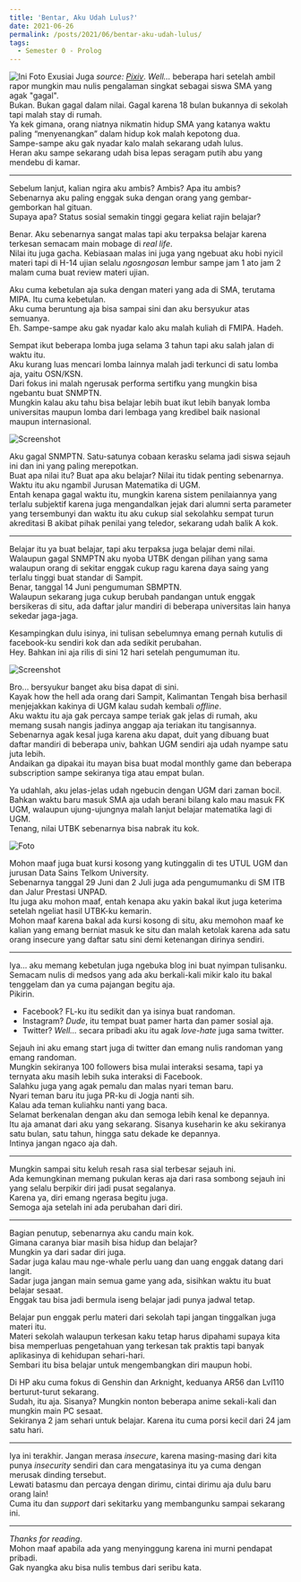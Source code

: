 ```yaml
---
title: 'Bentar, Aku Udah Lulus?'
date: 2021-06-26
permalink: /posts/2021/06/bentar-aku-udah-lulus/
tags:
  - Semester 0 - Prolog
---
```


![Ini Foto Exusiai Juga](https://blogger.googleusercontent.com/img/b/R29vZ2xl/AVvXsEjE9zah3KWa9OjTJ4MOHjTxFa1fKzjWsMI4sLZ3WFFOzmDTN0l0iHFRNnv0qS_WIG7wJ5GXw_D0qBxUc5l00RXUASDFnK78Lqd0dfAwbPZsAzieP8pkNPiG5PdkDODXRIevGecWBvVLuX1l/s2048/83842212_p0.jpg)
*source: [Pixiv](https://www.pixiv.net/en/artworks/83842212)*. *Well...* beberapa hari setelah ambil rapor mungkin mau nulis pengalaman singkat sebagai siswa SMA yang agak "gagal".  
Bukan. Bukan gagal dalam nilai. Gagal karena 18 bulan bukannya di sekolah tapi malah stay di rumah.  
Ya kek gimana, orang niatnya nikmatin hidup SMA yang katanya waktu paling “menyenangkan” dalam hidup kok malah kepotong dua.  
Sampe-sampe aku gak nyadar kalo malah sekarang udah lulus.  
Heran aku sampe sekarang udah bisa lepas seragam putih abu yang mendebu di kamar.

---

Sebelum lanjut, kalian ngira aku ambis? Ambis? Apa itu ambis?  
Sebenarnya aku paling enggak suka dengan orang yang gembar-gemborkan hal gituan.  
Supaya apa? Status sosial semakin tinggi gegara keliat rajin belajar?

Benar. Aku sebenarnya sangat malas tapi aku terpaksa belajar karena terkesan semacam main mobage di *real life*.  
Nilai itu juga gacha. Kebiasaan malas ini juga yang ngebuat aku hobi nyicil materi tapi di H-14 ujian selalu *ngosngosan* lembur sampe jam 1 ato jam 2 malam cuma buat review materi ujian.

Aku cuma kebetulan aja suka dengan materi yang ada di SMA, terutama MIPA. Itu cuma kebetulan.  
Aku cuma beruntung aja bisa sampai sini dan aku bersyukur atas semuanya.  
Eh. Sampe-sampe aku gak nyadar kalo aku malah kuliah di FMIPA. Hadeh.

Sempat ikut beberapa lomba juga selama 3 tahun tapi aku salah jalan di waktu itu.  
Aku kurang luas mencari lomba lainnya malah jadi terkunci di satu lomba aja, yaitu OSN/KSN.  
Dari fokus ini malah ngerusak performa sertifku yang mungkin bisa ngebantu buat SNMPTN.  
Mungkin kalau aku tahu bisa belajar lebih buat ikut lebih banyak lomba universitas maupun lomba dari lembaga yang kredibel baik nasional maupun internasional.

![Screenshot](https://blogger.googleusercontent.com/img/b/R29vZ2xl/AVvXsEhwX8Gh0iH9W5TWyVghCx5tt-qZoh4pB4Pj042pXhYys1DQrkURzXMFgl6fR2wjmvUosuFw9Uxte0_-zeCWu-l5bJHKr8--2rOvlDm6fA7745fFS2Hme5k6ra66R0dohrhAYbMN3XezYree/s1423/Screenshot+%2528618%2529.png)

Aku gagal SNMPTN. Satu-satunya cobaan kerasku selama jadi siswa sejauh ini dan ini yang paling merepotkan.  
Buat apa nilai itu? Buat apa aku belajar? Nilai itu tidak penting sebenarnya.  
Waktu itu aku ngambil Jurusan Matematika di UGM.  
Entah kenapa gagal waktu itu, mungkin karena sistem penilaiannya yang terlalu subjektif karena juga mengandalkan jejak dari alumni serta parameter yang tersembunyi dan waktu itu aku cukup sial sekolahku sempat turun akreditasi B akibat pihak penilai yang teledor, sekarang udah balik A kok.

---

Belajar itu ya buat belajar, tapi aku terpaksa juga belajar demi nilai.  
Walaupun gagal SNMPTN aku nyoba UTBK dengan pilihan yang sama walaupun orang di sekitar enggak cukup ragu karena daya saing yang terlalu tinggi buat standar di Sampit.  
Benar, tanggal 14 Juni pengumuman SBMPTN.  
Walaupun sekarang juga cukup berubah pandangan untuk enggak bersikeras di situ, ada daftar jalur mandiri di beberapa universitas lain hanya sekedar jaga-jaga.

Kesampingkan dulu isinya, ini tulisan sebelumnya emang pernah kutulis di facebook-ku sendiri kok dan ada sedikit perubahan.  
Hey. Bahkan ini aja rilis di sini 12 hari setelah pengumuman itu.

![Screenshot](https://blogger.googleusercontent.com/img/b/R29vZ2xl/AVvXsEj_eNFbW_Q3fovQdfA7bLToE5BMK_3336_uEgYlllqIAs1ifRVPzqnlsuvbuugwvLHDK4WOklYjq4QRDxvJqjvUSAMCXYjuRSmB0QuDcm2OGYR2pER7gtNjaow7XI498IGVSJC8F35KLbFE/s1723/Screenshot+%2528617%2529.png)

Bro... bersyukur banget aku bisa dapat di sini.  
Kayak how the hell ada orang dari Sampit, Kalimantan Tengah bisa berhasil menjejakkan kakinya di UGM kalau sudah kembali *offline*.  
Aku waktu itu aja gak percaya sampe teriak gak jelas di rumah, aku memang susah nangis jadinya anggap aja teriakan itu tangisannya.  
Sebenarnya agak kesal juga karena aku dapat, duit yang dibuang buat daftar mandiri di beberapa univ, bahkan UGM sendiri aja udah nyampe satu juta lebih.  
Andaikan ga dipakai itu mayan bisa buat modal monthly game dan beberapa subscription sampe sekiranya tiga atau empat bulan.

Ya udahlah, aku jelas-jelas udah ngebucin dengan UGM dari zaman bocil.  
Bahkan waktu baru masuk SMA aja udah berani bilang kalo mau masuk FK UGM, walaupun ujung-ujungnya malah lanjut belajar matematika lagi di UGM.  
Tenang, nilai UTBK sebenarnya bisa nabrak itu kok.

![Foto](https://blogger.googleusercontent.com/img/b/R29vZ2xl/AVvXsEjVmN53-NC3wMPFHieXLGQP7DpGWoLGmb4Dkp0JViPnaJ60SwGmzeg7NwbYcLyz8yJlJxDJ-mIDJEts7jNfQaHIga93KanQrEshe0GI1jsuhmucC4l30t7CLyMdID0jBroWdVaI1jc7c6lA/s343/WhatsApp+Image+2021-06-16+at+4.26.58+PM.jpeg)

Mohon maaf juga buat kursi kosong yang kutinggalin di tes UTUL UGM dan jurusan Data Sains Telkom University.  
Sebenarnya tanggal 29 Juni dan 2 Juli juga ada pengumumanku di SM ITB dan Jalur Prestasi UNPAD.  
Itu juga aku mohon maaf, entah kenapa aku yakin bakal ikut juga keterima setelah ngeliat hasil UTBK-ku kemarin.  
Mohon maaf karena bakal ada kursi kosong di situ, aku memohon maaf ke kalian yang emang berniat masuk ke situ dan malah ketolak karena ada satu orang insecure yang daftar satu sini demi ketenangan dirinya sendiri.

---

Iya… aku memang kebetulan juga ngebuka blog ini buat nyimpan tulisanku.  
Semacam nulis di medsos yang ada aku berkali-kali mikir kalo itu bakal tenggelam dan ya cuma pajangan begitu aja.  
Pikirin.  
- Facebook? FL-ku itu sedikit dan ya isinya buat randoman.  
- Instagram? *Dude*, itu tempat buat pamer harta dan pamer sosial aja.  
- Twitter? *Well…* secara pribadi aku itu agak *love-hate* juga sama twitter.

Sejauh ini aku emang start juga di twitter dan emang nulis randoman yang emang randoman.  
Mungkin sekiranya 100 followers bisa mulai interaksi sesama, tapi ya ternyata aku masih lebih suka interaksi di Facebook.  
Salahku juga yang agak pemalu dan malas nyari teman baru.  
Nyari teman baru itu juga PR-ku di Jogja nanti sih.  
Kalau ada teman kuliahku nanti yang baca.  
Selamat berkenalan dengan aku dan semoga lebih kenal ke depannya.  
Itu aja amanat dari aku yang sekarang. Sisanya kuseharin ke aku sekiranya satu bulan, satu tahun, hingga satu dekade ke depannya.  
Intinya jangan ngaco aja dah.

---

Mungkin sampai situ keluh resah rasa sial terbesar sejauh ini.  
Ada kemungkinan memang pukulan keras aja dari rasa sombong sejauh ini yang selalu berpikir diri jadi pusat segalanya.  
Karena ya, diri emang ngerasa begitu juga.  
Semoga aja setelah ini ada perubahan dari diri.

---

Bagian penutup, sebenarnya aku candu main kok.  
Gimana caranya biar masih bisa hidup dan belajar?  
Mungkin ya dari sadar diri juga.  
Sadar juga kalau mau nge-whale perlu uang dan uang enggak datang dari langit.  
Sadar juga jangan main semua game yang ada, sisihkan waktu itu buat belajar sesaat.  
Enggak tau bisa jadi bermula iseng belajar jadi punya jadwal tetap.

Belajar pun enggak perlu materi dari sekolah tapi jangan tinggalkan juga materi itu.  
Materi sekolah walaupun terkesan kaku tetap harus dipahami supaya kita bisa memperluas pengetahuan yang terkesan tak praktis tapi banyak aplikasinya di kehidupan sehari-hari.  
Sembari itu bisa belajar untuk mengembangkan diri maupun hobi.

Di HP aku cuma fokus di Genshin dan Arknight, keduanya AR56 dan Lvl110 berturut-turut sekarang.  
Sudah, itu aja. Sisanya? Mungkin nonton beberapa anime sekali-kali dan mungkin main PC sesaat.  
Sekiranya 2 jam sehari untuk belajar. Karena itu cuma porsi kecil dari 24 jam satu hari.

---

Iya ini terakhir. Jangan merasa *insecure*, karena masing-masing dari kita punya *insecurity* sendiri dan cara mengatasinya itu ya cuma dengan merusak dinding tersebut.  
Lewati batasmu dan percaya dengan dirimu, cintai dirimu aja dulu baru orang lain!  
Cuma itu dan *support* dari sekitarku yang membangunku sampai sekarang ini.

---

*Thanks for reading*.  
Mohon maaf apabila ada yang menyinggung karena ini murni pendapat pribadi.  
Gak nyangka aku bisa nulis tembus dari seribu kata.
